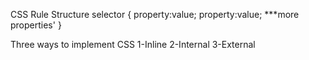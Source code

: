 CSS Rule Structure
selector {
    property:value;
    property:value;
    ***more properties'
}

Three ways to implement CSS
1-Inline
2-Internal
3-External